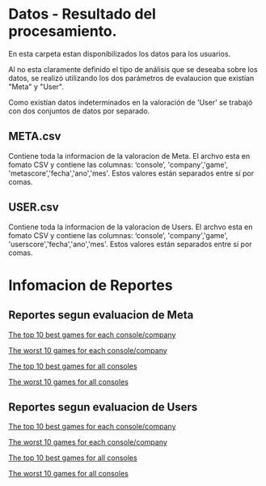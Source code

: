 

# Datos - Resultado del procesamiento.
En esta carpeta estan disponibilizados los datos para los usuarios.

Al no esta claramente definido el tipo de análisis que se deseaba sobre los datos, se realizó utilizando los dos parámetros de evalaucion que existían "Meta" y "User".

Como existían datos indeterminados en la valoración de 'User' se trabajó con dos conjuntos de datos por separado.


## META.csv
Contiene toda la informacion de la valoracion de Meta.
El archvo esta en fomato CSV y contiene las columnas: ‘console’, 'company','game', 'metascore','fecha','ano','mes'. Estos valores están separados entre sí por comas.

## USER.csv
Contiene toda la informacion de la valoracion de Users.
El archvo esta en  fomato CSV y contiene las columnas: ‘console’, 'company','game', 'userscore','fecha','ano','mes'. Estos valores están separados entre sí por comas.

# Infomacion de Reportes

## Reportes segun evaluacion de Meta

[The top 10 best games for each console/company](Meta/META-The-top-10-best-games-for-each-consolecompany.csv)

[The worst 10 games for each console/company](Meta/META-The-worst-10-games-for-each-consolecompany.csv)

[The top 10 best games for all consoles](Meta/META-The-top-10-best-games-for-all-consoles.csv)

[The worst 10 games for all consoles](Meta/META-The-worst-10-games-for-all-consoles.csv)


## Reportes segun evaluacion de Users

[The top 10 best games for each console/company](User/USER-The-top-10-best-games-for-each-consolecompany.csv)

[The worst 10 games for each console/company](User/USER-The-worst-10-games-for-each-consolecompany.csv)

[The top 10 best games for all consoles](User/USER-The-top-10-best-games-for-all-consoles.csv)

[The worst 10 games for all consoles](User/USER-The-worst-10-games-for-all-consoles.csv)





